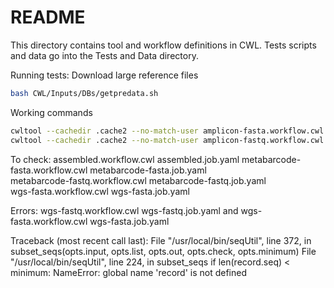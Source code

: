 # README

This directory contains tool and workflow definitions in CWL. Tests scripts and data go into the Tests and Data directory.

Running tests:
Download large reference files
```bash
bash CWL/Inputs/DBs/getpredata.sh
```

Working commands
```bash
cwltool --cachedir .cache2 --no-match-user amplicon-fasta.workflow.cwl amplicon-fasta.job.yaml 
cwltool --cachedir .cache2 --no-match-user amplicon-fastq.workflow.cwl amplicon-fastq.job.yaml 

```


To check: 
assembled.workflow.cwl assembled.job.yaml
metabarcode-fasta.workflow.cwl metabarcode-fasta.job.yaml	
metabarcode-fastq.workflow.cwl metabarcode-fastq.job.yaml	
wgs-fasta.workflow.cwl wgs-fasta.job.yaml


Errors:
wgs-fastq.workflow.cwl wgs-fastq.job.yaml
and 
wgs-fasta.workflow.cwl  wgs-fasta.job.yaml

Traceback (most recent call last):
  File "/usr/local/bin/seqUtil", line 372, in <module>
    subset_seqs(opts.input, opts.list, opts.out, opts.check, opts.minimum)
  File "/usr/local/bin/seqUtil", line 224, in subset_seqs
    if len(record.seq) < minimum:
NameError: global name 'record' is not defined


